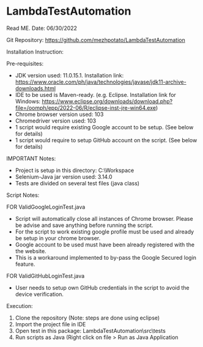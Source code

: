 # LambdaTestAutomation

Read ME. Date: 06/30/2022

Git Repository: https://github.com/mezhpotato/LambdaTestAutomation


Installation Instruction:


Pre-requisites:
- JDK version used: 11.0.15.1. Installation link: https://www.oracle.com/ph/java/technologies/javase/jdk11-archive-downloads.html
- IDE to be used is Maven-ready. (e.g. Eclipse. Installation link for Windows: https://www.eclipse.org/downloads/download.php?file=/oomph/epp/2022-06/R/eclipse-inst-jre-win64.exe)
- Chrome browser version used: 103
- Chromedriver version used: 103
- 1 script would require existing Google account to be setup. (See below for details)
- 1 script would require to setup GitHub account on the script. (See below for details)


IMPORTANT Notes:
- Project is setup in this directory: C:\Workspace
- Selenium-Java jar version used: 3.14.0
- Tests are divided on several test files (java class)

Script Notes:

FOR ValidGoogleLoginTest.java 
- Script will automatically close all instances of Chrome browser. Please be advise and save anything before running the script.
- For the script to work existing google profile must be used and already be setup in your chrome browser.
- Google account to be used must have been already registered with the the website.
- This is a workaround implemented to by-pass the Google Secured login feature.

FOR ValidGitHubLoginTest.java 
- User needs to setup own GitHub credentials in the script to avoid the device verification.

Execution:
1. Clone the repository
(Note: steps are done using eclipse)
2. Import the project file in IDE
3. Open test in this package: LambdaTestAutomation\src\tests
4. Run scripts as Java (Right click on file > Run as Java Application
